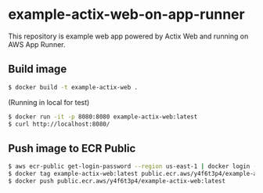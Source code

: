 # example-actix-web-on-app-runner

This repository is example web app powered by Actix Web and running on AWS App Runner.

## Build image

```bash
$ docker build -t example-actix-web .
```

(Running in local for test)

```bash
$ docker run -it -p 8080:8080 example-actix-web:latest
$ curl http://localhost:8080/
```

## Push image to ECR Public

```bash
$ aws ecr-public get-login-password --region us-east-1 | docker login --username AWS --password-stdin public.ecr.aws/y4f6t3p4
$ docker tag example-actix-web:latest public.ecr.aws/y4f6t3p4/example-actix-web:latest
$ docker push public.ecr.aws/y4f6t3p4/example-actix-web:latest
```
